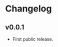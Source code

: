 Changelog
===============================================================================

## v0.0.1
-  First public release.
